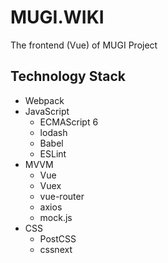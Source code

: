 # MUGI.WIKI
The frontend (Vue) of MUGI Project

## Technology Stack

* Webpack
* JavaScript
    * ECMAScript 6
    * lodash
    * Babel
    * ESLint
* MVVM
    * Vue
    * Vuex
    * vue-router
    * axios
    * mock.js
* CSS
    * PostCSS
    * cssnext